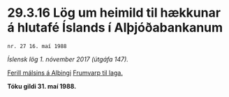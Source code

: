 # 29.3.16 Lög um heimild til hækkunar á hlutafé Íslands í Alþjóðabankanum

`nr. 27 16. maí 1988`

_Íslensk lög 1. nóvember 2017 (útgáfa 147)._

[Ferill málsins á Alþingi](https://www.althingi.is/thingstorf/thingmalalistar-eftir-thingum/ferill/?ltg=110&mnr=423)
[Frumvarp til laga.](https://www.althingi.is/altext/110/s/pdf/0773.pdf)

**Tóku gildi 31. maí 1988.**

